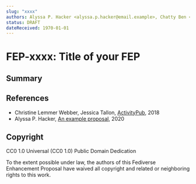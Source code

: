 ```yaml
---
slug: "xxxx"
authors: Alyssa P. Hacker <alyssa.p.hacker@email.example>, Chatty Ben <@ben@fediverse.example>
status: DRAFT
dateReceived: 1970-01-01
---
```

# FEP-xxxx: Title of your FEP


## Summary

<!-- A short summary (no more than 200 words) of the proposal. -->


## References

- Christine Lemmer Webber, Jessica Tallon, [ActivityPub][ActivityPub], 2018
- Alyssa P. Hacker, [An example proposal][ABC], 2020

[ActivityPub]: https://www.w3.org/TR/activitypub/
[ABC]: http://abc.example/abc.html

## Copyright

CC0 1.0 Universal (CC0 1.0) Public Domain Dedication

To the extent possible under law, the authors of this Fediverse Enhancement Proposal have waived all copyright and related or neighboring rights to this work.
